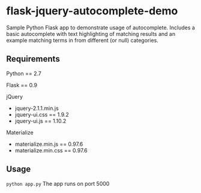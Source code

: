 # flask-jquery-autocomplete-demo
Sample Python Flask app to demonstrate usage of autocomplete. Includes a basic autocomplete with text highlighting of matching results and an example matching terms in from different (or null) categories.

## Requirements
Python == 2.7

Flask == 0.9

jQuery 
- jquery-2.1.1.min.js
- jquery-ui.css == 1.9.2
- jquery-ui.js == 1.10.2

Materialize
- materialize.min.js == 0.97.6
- materialize.min.css == 0.97.6

## Usage
`python app.py`
The app runs on port 5000




